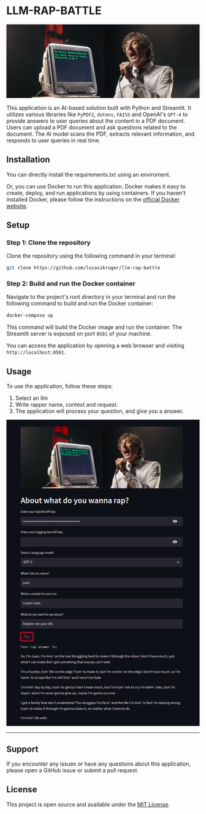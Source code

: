 # LLM-RAP-BATTLE

![Logo](logo.jpg)

This application is an AI-based solution built with Python and Streamlit. It utilizes various libraries like `PyPDF2`, `dotenv`, `FAISS` and OpenAI's `GPT-4` to provide answers to user queries about the content in a PDF document. Users can upload a PDF document and ask questions related to the document. The AI model scans the PDF, extracts relevant information, and responds to user queries in real time.

## Installation
You can directly install the requirements.txt using an enviroment.

Or, you can use Docker to run this application. Docker makes it easy to create, deploy, and run applications by using containers. If you haven't installed Docker, please follow the instructions on the [official Docker website](https://docs.docker.com/get-docker/).

## Setup

### Step 1: Clone the repository

Clone the repository using the following command in your terminal:

```bash
git clone https://github.com/lucasikruger/llm-rap-battle
```


### Step 2: Build and run the Docker container

Navigate to the project's root directory in your terminal and run the following command to build and run the Docker container:

```bash
docker-compose up
```

This command will build the Docker image and run the container. The Streamlit server is exposed on port `8501` of your machine. 

You can access the application by opening a web browser and visiting `http://localhost:8501`.

## Usage

To use the application, follow these steps:

1. Select an llm 
2. Write rapper name, context and request.
3. The application will process your question, and give you a answer.

![Example Image](img.png)

---

## Support

If you encounter any issues or have any questions about this application, please open a GitHub issue or submit a pull request.

## License

This project is open source and available under the [MIT License](LICENSE).
